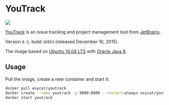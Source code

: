 # YouTrack
[![](https://badge.imagelayers.io/esycat/youtrack:latest.svg)](https://imagelayers.io/?images=esycat/youtrack:latest 'Get your own badge on imagelayers.io')

[YouTrack](https://jetbrains.com/youtrack/) is an issue tracking and project management tool from [JetBrains](https://jetbrains.com/).

Version `6.5`, build `16953` (released December 10, 2015).

The image based on [Ubuntu 14.04 LTS](https://registry.hub.docker.com/u/esycat/java/) with [Oracle Java 8](https://registry.hub.docker.com/u/esycat/java/).

## Usage

Pull the image, create a new container and start it:

```bash
docker pull esycat/youtrack
docker create --name youtrack -p 8080:8080 --restart=always esycat/youtrack
docker start youtrack
```

